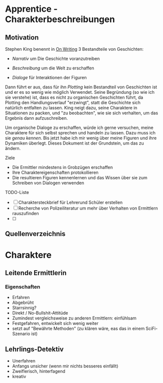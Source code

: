 # Apprentice - Charakterbeschreibungen



## Motivation



Stephen King benennt in [On Writing](https://www.audible.de/pd/On-Writing-Hoerbuch/B008K7TRY0) 3 Bestandteile von Geschichten:

- *Narrativ* um Die Geschichte voranzutreiben

- *Beschreibung* um die Welt zu erschaffen
- *Dialoge* für Interaktionen der Figuren

Dann führt er aus, dass für ihn *Plotting* kein Bestandteil von Geschichten ist und er es so wenig wie möglich Verwendet. Seine Begründung (so wie ich sie verstehe) ist, dass es nicht zu organischen Geschichten führt, da Plotting den Handlungsverlauf "erzwingt", statt die Geschichte sich natürlich entfalten zu lassen. King neigt dazu, seine Charaktere in Situationen zu packen, und "zu beobachten", wie sie sich verhalten, um das Ergebnis dann aufzuschreiben.

Um organische Dialoge zu erschaffen, würde ich gerne versuchen, meine Charaktere für sich selbst sprechen und handeln zu lassen. Dazu muss ich sie *genau kennen*. Bis jetzt habe ich mir wenig über meine Figuren und ihre Dynamiken überlegt. Dieses Dokument ist der Grundstein, um das zu ändern.

Ziele

- Die Ermittler mindestens in Grobzügen erschaffen
- Ihre Charaktereigenschaften protokollieren
- Die resultieren Figuren kennenlernen und das Wissen über sie zum Schreiben von Dialogen verwenden

TODO-Liste

- [ ] Charaktersteckbrief für Lehrerund Schüler erstellen
- [ ] Recherche von Polizeiliteratur um mehr über Verhalten von Ermittlern rauszufinden
- [ ] 

## Quellenverzeichnis



# Charaktere

## Leitende Ermittlerin <Name hier>

### Eigenschaften

- Erfahren
- Abgebrüht
- Starrsinnig?
- Direkt / No-Bullshit-Attitüde
- Zumindest vergleichsweise zu anderen Ermittlern: einfühlsam
- Festgefahren, entwickelt sich wenig weiter
- setzt auf "Bewährte Methoden" (zu klären wäre, eas das in einem SciFi-Szenario ist)

## Lehrlings-Detektiv<Name hier>

- Unerfahren
- Anfangs unsicher (wenn mir nichts besseres einfällt)
- Zweiflerisch, hinterfagend
- kreativ